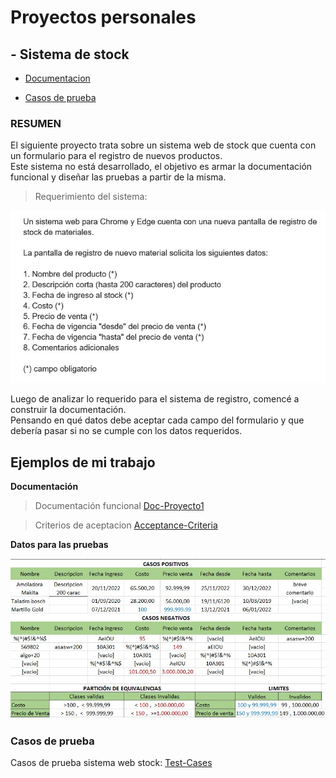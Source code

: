 # Proyectos personales

## - Sistema de stock

 
* [Documentacion](#Ejemplos-de-mi-trabajo)   
  
* [Casos de prueba](#Casos-de-prueba)    
    
    
### RESUMEN  

El siguiente proyecto trata sobre un sistema web de stock que cuenta con un formulario para el registro de nuevos productos.        
Este sistema no está desarrollado, el objetivo es armar la documentación funcional y diseñar las pruebas a partir de la misma.



> Requerimiento del sistema: 


![](https://github.com/Pablo-n15/Portfolio/blob/main/requerimiento1.jpg)  


Luego de analizar lo requerido para el sistema de registro, comencé a construir la documentación.  
Pensando en qué datos debe aceptar cada campo del formulario y que debería pasar si no se cumple con los datos requeridos.  
 
 ## Ejemplos de mi trabajo
 
__Documentación__  

>Documentación funcional [Doc-Proyecto1](https://drive.google.com/file/d/1-m6j8l_vZMNgMXNQ6ZT0M19u9D782TLh/view?usp=share_link)  
  
>Criterios de aceptacion [Acceptance-Criteria](https://drive.google.com/file/d/1zGhadC5V0osEw9xVshkq32J_4Yy8kjF4/view?usp=share_link)

__Datos para las pruebas__

![](https://github.com/Pablo-n15/Portfolio/blob/main/set-datos.jpg)

### Casos de prueba 

Casos de prueba sistema web stock: [Test-Cases](https://docs.google.com/spreadsheets/d/1rJ0hbM8WvnNIS6GtqIF9hZiNMpWuoDGn/edit?usp=share_link&ouid=105176983608863755433&rtpof=true&sd=true)




